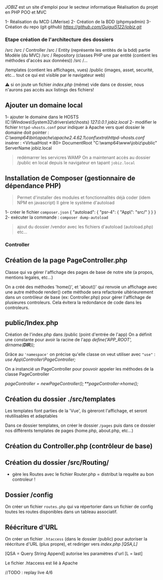 *JOBIZ* est un site d'emploi pour le secteur informatique
Réalisation du projet en PHP POO et MVC

1- Réalisation du MCD (JMerise)
2- Création de la BDD (phpmyadmin)
3- Création du repo (git github)  *https://github.com/Guigui5122/jobiz.git*

### Etape création de l'architecture des dossiers 
/src
/src / Controller
/src / Entity (représente les entités de la bdd) partie Modèle (du MVC)
/src / Repository (classes PHP une par entité (contient les méthodes d'accès aux données))
/src /...

/templates (contient les affichages, vues)
/public (images, asset, securité, etc... tout ce qui est visible par le navigateur web)

⚠️ si on joute un fichier *index.php* (même) vide dans ce dossier, nous n'aurons pas accès aux listings des fichiers!


## Ajouter un domaine local
1- ajouter le domaine dans le HOSTS (C:\Windows\System32\drivers\etc\hosts)
*127.0.0.1 jobiz.local*
2- modifier le fichier ``httpd-vhosts.conf`` pour indiquer à Apache vers quel dossier le domaine doit pointer :
*C:\wamp64\bin\apache\apache2.4.62.1\conf\extra\httpd-vhosts.conf*
insérer : 
<VirtualHost *:80>
	DocumentRoot "C:\wamp64\www\jobiz\public"
	ServerName jobiz.local
</VirtualHost>

> redémarrer les servicres WAMP 
On a maintenant accès au dossier /public en local depuis le navigateur en tapant ``jobiz.local``

## Installation de Composer (gestionnaire de dépendance PHP)
>Permet d'installer des modules et fonctionnalités déjà coder (idem NPM en javascript)
Il gère le système d'autoload

1- créer le fichier ``composer.json`` 
{
    "autoload": {
        "psr-4": {
            "App\\": "src/"
        }
    }
}
2- exécuter la commande : ``composer dump-autoload``
> ajout du dossier /vendor avec les fichiers d'autoload (autoload.php) etc...

### Controller
## Création de la page PageController.php
Classe qui va gérer l'affichage des pages de base de notre site (a propos, mentions legales, etc...)

On a créé des méthodes 'home()', et 'about()' qui renvoie un affichage avec une autre méthode render()
cette méthode sera refactorée ultérieurement dans un contrôleur de base (ex: Controller.php) pour gérer l'affichage de plusieures controleurs. Cela évitera la redondance de code dans les controleurs.

## public/Index.php
Création de l'index.php dans /public (point d'entrée de l'app)
On a définit une constante pour avoir la racine de l'app
*define('APP_ROOT', dirname(__DIR__));*

Grâce au ``'namespace'`` on précise qu'elle classe on veut utiliser avec ``"use"`` :
*use App\Controller\PageController;*

On a instancié un PageController pour pouvoir appeler les méthodes de la classe PageController

*$pageController = new PageController();*
*$pageController->home();*


## Création du dossier ./src/templates
Les templates font parties de la 'Vue', ils gèreront l'affichage, et seront réutilisables et adaptables

Dans ce dossier templates, on créer le dossier ``/pages`` puis dans ce dossier nos différents templates de pages (home.php, about.php, etc...)

## Création du Controller.php (contrôleur de base)
## Création du dossier /src/Routing/
* gère les Routes avec le fichier Router.php = distribut la requête au bon controleur !



## Dossier /config
On créer un fichier ``routes.php`` qui va répertorier dans un fichier de config toutes les routes disponibles dans un tableau associatif.

## Réécriture d'URL 
On créer un fichier ``.htaccess`` (dans le dossier /public) pour autoriser la réécriture d'URL (plus propre), et rediriger vers *index.php [QSA,L]*

[QSA = Query String Append] autorise les paramètres d'url
[L = last]

Le fichier .htaccess est lié à Apache



//TODO : replay live 4/6